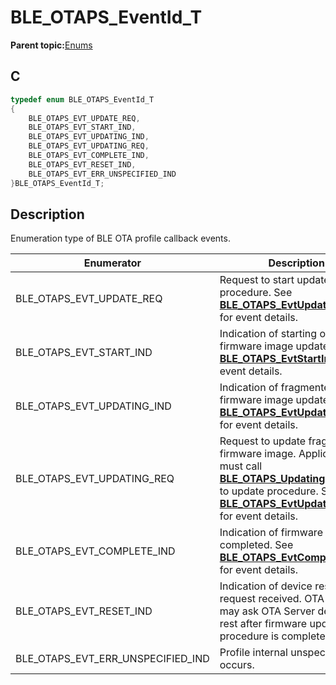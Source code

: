 # BLE\_OTAPS\_EventId\_T

**Parent topic:**[Enums](GUID-69CAE3CF-8610-4E11-956A-B03DDAFD0B95.md)

## C

```c
typedef enum BLE_OTAPS_EventId_T
{
    BLE_OTAPS_EVT_UPDATE_REQ,
    BLE_OTAPS_EVT_START_IND,
    BLE_OTAPS_EVT_UPDATING_IND,
    BLE_OTAPS_EVT_UPDATING_REQ,
    BLE_OTAPS_EVT_COMPLETE_IND,
    BLE_OTAPS_EVT_RESET_IND,
    BLE_OTAPS_EVT_ERR_UNSPECIFIED_IND
}BLE_OTAPS_EventId_T;
```

## Description

Enumeration type of BLE OTA profile callback events.

|Enumerator|Description|
|----------|-----------|
|BLE\_OTAPS\_EVT\_UPDATE\_REQ|Request to start update procedure. See **[BLE\_OTAPS\_EvtUpdateReq\_T](GUID-66F7A381-CFCD-4F35-AFFE-9FF065555A93.md)** for event details.|
|BLE\_OTAPS\_EVT\_START\_IND|Indication of starting one firmware image update. See **[BLE\_OTAPS\_EvtStartInd\_T](GUID-0888211F-7B6B-4EB6-88D6-EF039AA22A1E.md)** for event details.|
|BLE\_OTAPS\_EVT\_UPDATING\_IND|Indication of fragmented firmware image update. See **[BLE\_OTAPS\_EvtUpdatingInd\_T](GUID-76DA4B74-9D2A-44ED-92A8-1A8A9FEDE530.md)** for event details.|
|BLE\_OTAPS\_EVT\_UPDATING\_REQ|Request to update fragmented firmware image. Application must call **[BLE\_OTAPS\_UpdatingResponse](GUID-9A442E3E-8C53-451C-BE2B-0D7E34A91F47.md)** to update procedure. See **[BLE\_OTAPS\_EvtUpdatingInd\_T](GUID-76DA4B74-9D2A-44ED-92A8-1A8A9FEDE530.md)** for event details.|
|BLE\_OTAPS\_EVT\_COMPLETE\_IND|Indication of firmware update completed. See **[BLE\_OTAPS\_EvtCompleteInd\_T](GUID-3351C450-6061-49E2-858A-0C525644E118.md)** for event details.|
|BLE\_OTAPS\_EVT\_RESET\_IND|Indication of device reset request received. OTA client role may ask OTA Server device to rest after firmware update procedure is completed.|
|BLE\_OTAPS\_EVT\_ERR\_UNSPECIFIED\_IND|Profile internal unspecified error occurs.|

